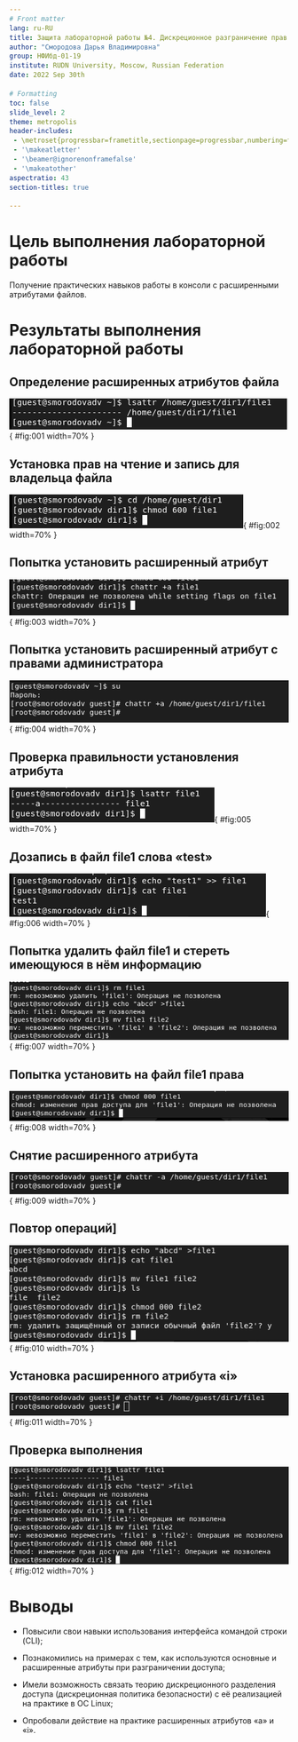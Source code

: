 ```yaml
---
# Front matter
lang: ru-RU
title: Защита лабораторной работы №4. Дискреционное разграничение прав в Linux. Расширенные атрибуты
author: "Смородова Дарья Владимировна"
group: НФИбд-01-19
institute: RUDN University, Moscow, Russian Federation
date: 2022 Sep 30th

# Formatting
toc: false
slide_level: 2
theme: metropolis
header-includes: 
 - \metroset{progressbar=frametitle,sectionpage=progressbar,numbering=fraction}
 - '\makeatletter'
 - '\beamer@ignorenonframefalse'
 - '\makeatother'
aspectratio: 43
section-titles: true

---
```


# Цель выполнения лабораторной работы 

Получение практических навыков работы в консоли с расширенными атрибутами файлов.

# Результаты выполнения лабораторной работы

## Определение расширенных атрибутов файла

![Определение расширенных атрибутов файла](pics/1.png){ #fig:001 width=70% }

## Установка прав на чтение и запись для владельца файла

![Установка прав на чтение и запись для владельца файла](pics/2.png){ #fig:002 width=70% }

## Попытка установить расширенный атрибут

![Попытка установить расширенный атрибут](pics/3.png){ #fig:003 width=70% }

## Попытка установить расширенный атрибут с правами  администратора

![Попытка установить расширенный атрибут с правами  администратора](pics/4.png){ #fig:004 width=70% }

## Проверка правильности установления атрибута

![Проверка правильности установления атрибута](pics/5.png){ #fig:005 width=70% }

## Дозапись в файл file1 слова «test»

![Дозапись в файл file1 слова «test»](pics/6.png){ #fig:006 width=70% }

## Попытка удалить файл file1 и стереть имеющуюся в нём информацию

![Попытка удалить файл file1 и стереть имеющуюся в нём информацию](pics/7.png){ #fig:007 width=70% }

## Попытка  установить на файл file1 права

![Попытка  установить на файл file1 права](pics/8.png){ #fig:008 width=70% }

## Снятие расширенного атрибута

![Снятие расширенного атрибута](pics/9.png){ #fig:009 width=70% }

## Повтор операций]

![Повтор операций](pics/10.png){ #fig:010 width=70% }

## Установка расширенного атрибута «i»

![Установка расширенного атрибута «i»](pics/11.png){ #fig:011 width=70% }

## Проверка выполнения

![Проверка выполнения](pics/12.png){ #fig:012 width=70% }

# Выводы   

- Повысили свои навыки использования интерфейса командой строки (CLI);

- Познакомились на примерах с тем, как используются основные и расширенные атрибуты при разграничении доступа;

- Имели возможность связать теорию дискреционного разделения доступа (дискреционная политика безопасности) с её реализацией на практике в ОС Linux;

- Опробовали действие на практике расширенных атрибутов «а» и «i».
